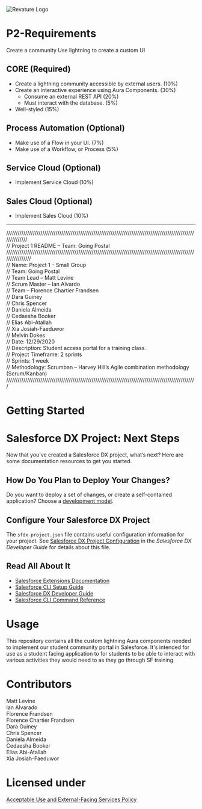 ![Revature Logo](./Revature%20Logo.png "Revature Logo")

# P2-Requirements

Create a community
Use lightning to create a custom UI

## CORE (Required)
*	Create a lightning community accessible by external users. (10%)
  *	Create an interactive experience using Aura Components. (30%) 
    *	Consume an external REST API (20%)
    *	Must interact with the database. (5%)
*	Well-styled (15%)
## Process Automation (Optional)
*	Make use of a Flow in your UI. (7%)
*	Make use of a Workflow, or Process (5%)
## Service Cloud (Optional)
*	Implement Service Cloud (10%)
## Sales Cloud (Optional)
*	Implement Sales Cloud (10%)
***
////////////////////////////////////////////////////////////////////////////////////////////////////////////// <br/>
//  Project 1 README – Team: Going Postal<br/>
////////////////////////////////////////////////////////////////////////////////////////////////////////////////<br/>
//  Name: Project 1 – Small Group<br/>
//  Team: Going Postal<br/>
//              Team Lead – Matt Levine<br/>
//              Scrum Master – Ian Alvardo<br/>
//              Team – Florence Chartier Frandsen<br/>
//                     Dara Guiney<br/>
//                     Chris Spencer<br/>
//                     Daniela Almeida<br/>
//                     Cedaesha Booker<br/>
//                     Elias Abi-Atallah<br/>
//                     Xia Josiah-Faeduwor<br/>
//                     Melvin Dokes<br/>
//   Date: 12/29/2020<br/>
//   Description: Student access portal for a training class.<br/>
//  Project Timeframe: 2 sprints<br/>
//  Sprints: 1 week<br/>
//  Methodology: Scrumban – Harvey Hill’s Agile combination methodology (Scrum/Kanban)<br/>
////////////////////////////////////////////////////////////////////////////////////////////////////<br/>


# Getting Started
# Salesforce DX Project: Next Steps

Now that you’ve created a Salesforce DX project, what’s next? Here are some documentation resources to get you started.

## How Do You Plan to Deploy Your Changes?

Do you want to deploy a set of changes, or create a self-contained application? Choose a [development model](https://developer.salesforce.com/tools/vscode/en/user-guide/development-models).

## Configure Your Salesforce DX Project

The `sfdx-project.json` file contains useful configuration information for your project. See [Salesforce DX Project Configuration](https://developer.salesforce.com/docs/atlas.en-us.sfdx_dev.meta/sfdx_dev/sfdx_dev_ws_config.htm) in the _Salesforce DX Developer Guide_ for details about this file.

## Read All About It

- [Salesforce Extensions Documentation](https://developer.salesforce.com/tools/vscode/)
- [Salesforce CLI Setup Guide](https://developer.salesforce.com/docs/atlas.en-us.sfdx_setup.meta/sfdx_setup/sfdx_setup_intro.htm)
- [Salesforce DX Developer Guide](https://developer.salesforce.com/docs/atlas.en-us.sfdx_dev.meta/sfdx_dev/sfdx_dev_intro.htm)
- [Salesforce CLI Command Reference](https://developer.salesforce.com/docs/atlas.en-us.sfdx_cli_reference.meta/sfdx_cli_reference/cli_reference.htm)

# Usage
This repository contains all the custom lightning Aura components needed to implement our student community portal in Salesforce. It's intended for use as a student facing application to for students to be able to interact with various activities they would need to as they go through SF training.

# Contributors
Matt Levine<br/>
Ian Alvarado<br/>
Florence Frandsen<br/>
Florence Chartier Frandsen<br/>
Dara Guiney<br/>
Chris Spencer<br/>
Daniela Almeida<br/>
Cedaesha Booker<br/>
Elias Abi-Atallah<br/>
Xia Josiah-Faeduwor<br/>

# Licensed under<br/>
[Acceptable Use and External-Facing Services Policy](https://www.salesforce.com/content/dam/web/en_us/www/documents/legal/Agreements/policies/ExternalFacing_Services_Policy.pdf)
